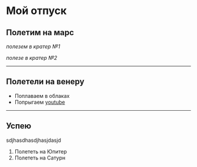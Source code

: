 # Мой отпуск

## Полетим на марс
*полезем в кратер №1*

*полезе в кратер №2*


____

## Полетели на венеру
* Поплаваем в облаках
* Попрыгаем [youtube](https://www.youtube.com/)

____

## Успею 
sdjhasdhasdjhasjdasjd
1. Полететь на Юпитер
2. Полететь на Сатурн

